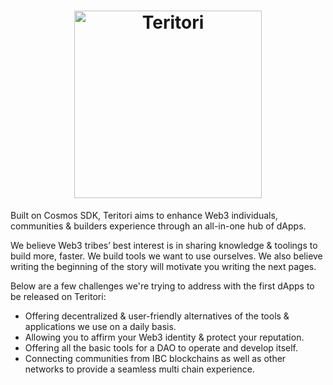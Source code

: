 <h1 align="center">
  <img src="https://raw.githubusercontent.com/TERITORI/.github/blob/main/images/logo-hero-wide-2022.png" alt="Teritori" title="Teritori" height="300px" />
</h1>

Built on Cosmos SDK, Teritori aims to enhance Web3 individuals, communities & builders experience through an all-in-one hub of dApps.


We believe Web3 tribes’ best interest is in sharing knowledge & toolings to build more, faster. We build tools we want to use ourselves. We also believe writing the beginning of the story will motivate you writing the next pages. 


Below are a few challenges we're trying to address with the first dApps to be released on Teritori:

- Offering decentralized & user-friendly alternatives of the tools & applications we use on a daily basis.
- Allowing you to affirm your Web3 identity & protect your reputation.
- Offering all the basic tools for a DAO to operate and develop itself.
- Connecting communities from IBC blockchains as well as other networks to provide a seamless multi chain experience.
 